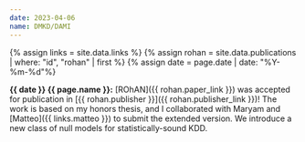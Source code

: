 ```yaml
---
date: 2023-04-06
name: DMKD/DAMI
---
```


{% assign links = site.data.links %}
{% assign rohan = site.data.publications | where: "id", "rohan" | first %}
{% assign date = page.date | date: "%Y-%m-%d"%}

**{{ date }} {{ page.name }}:** [ROhAN]({{ rohan.paper_link }}) was accepted for
publication in [{{ rohan.publisher }}]({{ rohan.publisher_link }})! The work is
based on my honors thesis, and I collaborated with Maryam and [Matteo]({{
links.matteo }}) to submit the extended version. We introduce a new class of
null models for statistically-sound KDD.

